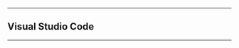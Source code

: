 
--------------------------------------------------------------------------------
Visual Studio Code
--------------------------------------------------------------------------------




--------------------------------------------------------------------------------